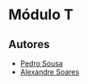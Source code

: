 # Módulo T

<!-- Insert information here -->

## Autores

- [Pedro Sousa](https://github.com/PWACN)
- [Alexandre Soares](https://github.com/AlexandreDanielSoares)
